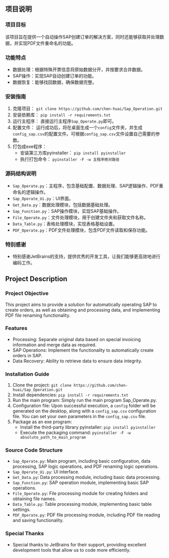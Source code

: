 ## 项目说明

### 项目目标
该项目旨在提供一个自动操作SAP创建订单的解决方案，同时还能够获取并处理数据，并实现PDF文件重命名的功能。

### 功能特点
* 数据处理：根据特殊开票信息将原始数据分开，并按要求合并数据。
* SAP操作：实现SAP自动创建订单的功能。
* 数据恢复：能够找回数据，确保数据完整。

### 安装指南
1. 克隆项目：
`git clone https://github.com/chen-huai/Sap_Operation.git`
2. 安装依赖库：
`pip install -r requirements.txt`
3. 运行主程序：
直接运行主程序`Sap_Operate.py`即可。
4. 配置文件：
运行成功后，将在桌面生成一个`config`文件夹，并生成`config_sap.csv`的配置文件。可根据`config_sap.csv`文件设置自己需要的参数。
5. 打包成exe程序：
   * 安装第三方库pyinstaller：
   `pip install pyinstaller`
   * 执行打包命令：
   `pyinstaller -F -w 主程序绝对路径`
   
### 源码结构说明
* `Sap_Operate.py`：主程序，包含基础配置、数据处理、SAP逻辑操作、PDF重命名的逻辑操作。
* `Sap_Operate_Ui.py`：UI界面。
* `Get_Data.py`：数据处理模块，包括数据基础处理。
* `Sap_Function.py`：SAP操作模块，实现SAP基础操作。
* `File_Operate.py`：文件处理模块，用于创建文件夹和获取文件名称。
* `Data_Table.py`：表格处理模块，实现表格基础设置。
* `PDF_Operate.py`：PDF文件处理模块，包含PDF文件读取和保存功能。

### 特别感谢
* 特别感谢JetBrains的支持，提供优秀的开发工具，让我们能够更高效地进行编码工作。

## Project Description

### Project Objective
This project aims to provide a solution for automatically operating SAP to create orders, as well as obtaining and processing data, and implementing PDF file renaming functionality.

### Features
* Processing: Separate original data based on special invoicing information and merge data as required.
* SAP Operations: Implement the functionality to automatically create orders in SAP.
* Data Recovery: Ability to retrieve data to ensure data integrity.

### Installation Guide
1. Clone the project:
`git clone https://github.com/chen-huai/Sap_Operation.git`
2. Install dependencies:
`pip install -r requirements.txt`
3. Run the main program: Simply run the main program Sap_Operate.py.
4. Configuration file: Upon successful execution, a `config` folder will be generated on the desktop, along with a `config_sap.csv` configuration file. You can set your own parameters in the `config_sap.csv` file.
5. Package as an exe program:
   * Install the third-party library pyinstaller:
   `pip install pyinstaller`
   * Execute the packaging command:
   `pyinstaller -F -w absolute_path_to_main_program`
   
### Source Code Structure
* `Sap_Operate.py`: Main program, including basic configuration, data processing, SAP logic operations, and PDF renaming logic operations.
* `Sap_Operate_Ui.py`: UI interface.
* `Get_Data.py`: Data processing module, including basic data processing.
* `Sap_Function.py`: SAP operation module, implementing basic SAP operations.
* `File_Operate.py`: File processing module for creating folders and obtaining file names.
* `Data_Table.py`: Table processing module, implementing basic table settings.
* `PDF_Operate.py`: PDF file processing module, including PDF file reading and saving functionality.

### Special Thanks
* Special thanks to JetBrains for their support, providing excellent development tools that allow us to code more efficiently.